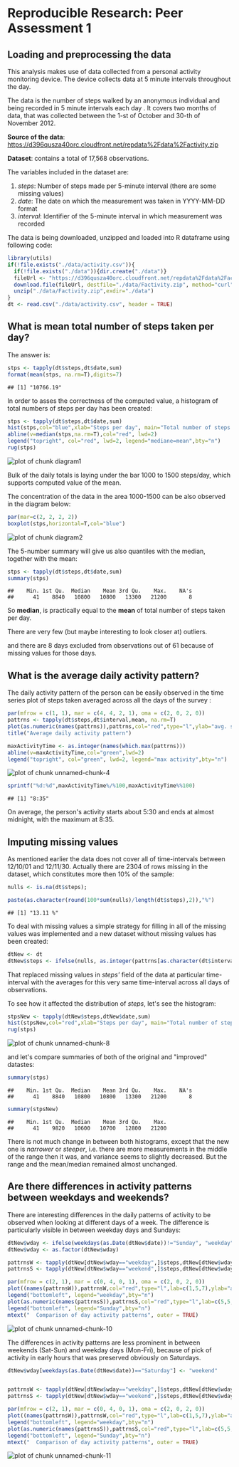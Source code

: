 # Reproducible Research: Peer Assessment 1


## Loading and preprocessing the data
This analysis makes use of data collected from a personal activity monitoring device. 
The device collects data at 5 minute intervals throughout the day. 

The data is the number of steps walked by an anonymous individual and being recorded in 5 minute intervals each day . It covers two months of data, that was collected between the 1-st of October and 30-th of November 2012.

**Source of the data**: https://d396qusza40orc.cloudfront.net/repdata%2Fdata%2Factivity.zip

**Dataset**: contains a total of 17,568 observations.

The variables included in the dataset are:

1. *steps*: Number of steps made per 5-minute interval (there are some missing values)
2. *date*: The date on which the measurement was taken in YYYY-MM-DD format
3. *interval*: Identifier of the 5-minute interval in which measurement was recorded

The data is being downloaded, unzipped  and loaded into R dataframe using following code:

```r
library(utils)
if(!file.exists("./data/activity.csv")){
  if(!file.exists("./data")){dir.create("./data")}
  fileUrl <- "https://d396qusza40orc.cloudfront.net/repdata%2Fdata%2Factivity.zip?accessType=DOWNLOAD"
  download.file(fileUrl, destfile="./data/Factivity.zip", method="curl")
  unzip("./data/Factivity.zip",exdir="./data")
}
dt <- read.csv("./data/activity.csv", header = TRUE)
```


## What is mean total number of steps taken per day?

The answer is: 

```r
stps <- tapply(dt$steps,dt$date,sum)
format(mean(stps, na.rm=T),digits=7)
```

```
## [1] "10766.19"
```

In order to asses the correctness of the computed value, a histogram of total numbers of steps per day has been created:


```r
stps <- tapply(dt$steps,dt$date,sum)
hist(stps,col="blue",xlab="Steps per day", main="Total number of steps taken each day")
abline(v=median(stps,na.rm=T),col="red", lwd=2)
legend("topright", col="red", lwd=2, legend="mediane=mean",bty="n")
rug(stps)
```

![plot of chunk diagram1](figure/diagram1.png) 


Bulk of the daily totals is laying under the bar 1000 to 1500 steps/day, which supports computed value of the mean.

The concentration of the data in the area 1000-1500 can be also observed in the diagram below:


```r
par(mar=c(2, 2, 2, 2))
boxplot(stps,horizontal=T,col="blue")
```

![plot of chunk diagram2](figure/diagram2.png) 

The 5-number summary will give us also quantiles with the median, together with the mean:


```r
stps <- tapply(dt$steps,dt$date,sum)
summary(stps)
```

```
##    Min. 1st Qu.  Median    Mean 3rd Qu.    Max.    NA's 
##      41    8840   10800   10800   13300   21200       8
```

So **median**, is practically equal to the **mean** of total number of steps taken per day.

There are very few (but maybe interesting to look closer at) outliers.

and there are 8 days excluded from observations out of 61 because of missing values for those days.

## What is the average daily activity pattern?
The daily activity pattern of the person can be easily observed in the time series plot of steps taken averaged across all the days of the survey :


```r
par(mfrow = c(1, 1), mar = c(4, 4, 2, 1), oma = c(2, 0, 2, 0))
pattrns <- tapply(dt$steps,dt$interval,mean, na.rm=T)
plot(as.numeric(names(pattrns)),pattrns,col="red",type="l",ylab="avg. steps/5min",xlab="time (hhmm)",lab=c(5,10,7))
title("Average daily activity pattern")

maxActivityTime <- as.integer(names(which.max(pattrns)))
abline(v=maxActivityTime,col="green",lwd=2)
legend("topright", col="green", lwd=2, legend="max activity",bty="n")
```

![plot of chunk unnamed-chunk-4](figure/unnamed-chunk-4.png) 


```r
sprintf("%d:%d",maxActivityTime%/%100,maxActivityTime%%100)
```

```
## [1] "8:35"
```

On average, the person's activity starts about 5:30 and ends at almost midnight, with the maximum at 8:35.

## Imputing missing values

As mentioned earlier the data does not cover all of time-intervals between 12/10/01 and 12/11/30. 
Actually there are 2304 of rows missing in the dataset, which constitutes more then 10% of the sample:

```r
nulls <- is.na(dt$steps); 

paste(as.character(round(100*sum(nulls)/length(dt$steps),2)),"%")
```

```
## [1] "13.11 %"
```
To deal with missing values a simple strategy for filling in all of the missing values was implemented and a new dataset without missing values has been created:


```r
dtNew <- dt
dtNew$steps <- ifelse(nulls, as.integer(pattrns[as.character(dt$interval)]),dt$steps )
```
That replaced missing values in *steps'* field of the data at particular time-interval with the averages for this very same time-interval across all days of observations.

To see how it affected the distribution of *steps*, let's see the histogram:


```r
stpsNew <- tapply(dtNew$steps,dtNew$date,sum)
hist(stpsNew,col="red",xlab="Steps per day", main="Total number of steps taken each day")
rug(stps)
```

![plot of chunk unnamed-chunk-8](figure/unnamed-chunk-8.png) 

and let's compare summaries of both of the original and  "improved" datastes:


```r
summary(stps)
```

```
##    Min. 1st Qu.  Median    Mean 3rd Qu.    Max.    NA's 
##      41    8840   10800   10800   13300   21200       8
```

```r
summary(stpsNew)
```

```
##    Min. 1st Qu.  Median    Mean 3rd Qu.    Max. 
##      41    9820   10600   10700   12800   21200
```

There is not much change in between both histograms, except that the new one is *narrower* or *steeper*, i.e. there are more measurements in the middle of the range then it was, and variance seems to slightly decreased. But the range and the mean/median remained almost unchanged.


## Are there differences in activity patterns between weekdays and weekends?
There are interesting differences in the daily patterns of activity to be observed when looking at  different days of a week. The difference is particularly visible in between weekday days and Sundays:


```r
dtNew$wday <- ifelse(weekdays(as.Date(dtNew$date))!="Sunday", "weekday","weekend")
dtNew$wday <- as.factor(dtNew$wday)

pattrnsW <- tapply(dtNew[dtNew$wday=="weekday",]$steps,dtNew[dtNew$wday=="weekday",]$interval,mean)
pattrnsS <- tapply(dtNew[dtNew$wday=="weekend",]$steps,dtNew[dtNew$wday=="weekend",]$interval,mean)

par(mfrow = c(2, 1), mar = c(0, 4, 0, 1), oma = c(2, 0, 2, 0))
plot((names(pattrnsW)),pattrnsW,col="red",type="l",lab=c(1,5,7),ylab="avg. steps/5min",xlab="")
legend("bottomleft", legend="weekday",bty="n")
plot(as.numeric(names(pattrnsS)),pattrnsS,col="red",type="l",lab=c(5,5,7),ylab="avg. steps/5min",xlab="time (5 min intervals)")
legend("bottomleft", legend="Sunday",bty="n")
mtext("  Comparison of day activity patterns", outer = TRUE)
```

![plot of chunk unnamed-chunk-10](figure/unnamed-chunk-10.png) 

The differences in activity patterns are less prominent in between weekends (Sat-Sun) and weekday days (Mon-Fri), because of pick of activity in early hours that was preserved obviously on Saturdays.

```r
dtNew$wday[weekdays(as.Date(dtNew$date))=="Saturday"] <- "weekend"


pattrnsW <- tapply(dtNew[dtNew$wday=="weekday",]$steps,dtNew[dtNew$wday=="weekday",]$interval,mean)
pattrnsS <- tapply(dtNew[dtNew$wday=="weekend",]$steps,dtNew[dtNew$wday=="weekend",]$interval,mean)

par(mfrow = c(2, 1), mar = c(0, 4, 0, 1), oma = c(2, 0, 2, 0))
plot((names(pattrnsW)),pattrnsW,col="red",type="l",lab=c(1,5,7),ylab="avg. steps/5min",xlab="")
legend("bottomleft", legend="weekday",bty="n")
plot(as.numeric(names(pattrnsS)),pattrnsS,col="red",type="l",lab=c(5,5,7),ylab="avg. steps/5min",xlab="time (5 min intervals)")
legend("bottomleft", legend="Sunday",bty="n")
mtext("  Comparison of day activity patterns", outer = TRUE)
```

![plot of chunk unnamed-chunk-11](figure/unnamed-chunk-11.png) 




